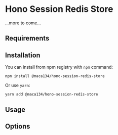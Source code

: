 # Hono Session Redis Store

...more to come...

## Requirements

## Installation

You can install from npm registry with `npm` command:

```
npm install @maca134/hono-session-redis-store
```

Or use `yarn`:

```
yarn add @maca134/hono-session-redis-store
```
## Usage

## Options